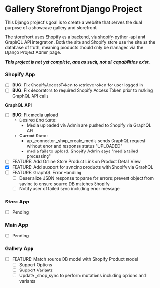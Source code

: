 # Gallery Storefront Django Project
This Django project's goal is to create a website that serves the dual purpose of a showcase gallery and storefront. 

The storefront uses Shopify as a backend, via shopify-python-api and GraphQL API integration. Both the site and Shopify store use the site as the database of truth, meaning products should only be managed via the Django Project Admin page. 

***This project is not yet complete, and as such, not all capabilities exist.***

### Shopify App
- [ ] **BUG**: Fix ShopifyAccessToken to retrieve token for user logged in
- [ ] **BUG**: Fix decorators to required Shopify Access Token prior to making GraphQL API calls

**GraphQL API**
- [ ] **BUG**: Fix media upload
  - Desired End State: 
    - Media uploaded via Admin are pushed to Shopify via GraphQL API
  - Current State:
    - api_connector._shop_create_media sends GraphQL request without error and response status "UPLOADED"
    - media fails to upload. Shopify Admin says "media failed processing"
- [ ] FEATURE: Add Online Store Product Link on Product Detail View
- [x] FEATURE: Add support for syncing products with Shopify via GraphQL
- [ ] FEATURE: GraphQL Error Handling
  - [ ] Deserialize JSON response to parse for errors; prevent object from saving to ensure source DB matches Shopify
  - [ ] Notify user of failed sync including error message

### Store App
- [ ] Pending

### Main App
- [ ] Pending

### Gallery App
- [ ] FEATURE: Match source DB model with Shopify Product model
  - [ ] Support Options
  - [ ] Support Variants
  - [ ] Update _shop_sync to perform mutations including options and variants
